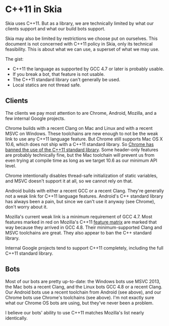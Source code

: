 C++11 in Skia
=============

Skia uses C++11.  But as a library, we are technically limited by what our
clients support and what our build bots support.

Skia may also be limited by restrictions we choose put on ourselves.  This
document is not concerned with C++11 policy in Skia, only its technical
feasibility.  This is about what we can use, a superset of what we may use.

The gist:

-   C++11 the language as supported by GCC 4.7 or later is probably usable.
-   If you break a bot, that feature is not usable.
-   The C++11 standard library can't generally be used.
-   Local statics are not thread safe.


Clients
-------

The clients we pay most attention to are Chrome, Android, Mozilla, and a few
internal Google projects.

Chrome builds with a recent Clang on Mac and Linux and with a recent MSVC on
Windows.  These toolchains are new enough to not be the weak link to use any
C++11 language feature.  But Chrome still supports Mac OS X 10.6, which does
not ship with a C++11 standard library.  So [Chrome has banned the use of the
C++11 standard library](http://chromium-cpp.appspot.com/).  Some header-only
features are probably technically fine, but the Mac toolchain will prevent us
from even trying at compile time as long as we target 10.6 as our minimum API
level.

Chrome intentionally disables thread-safe initialization of static variables,
and MSVC doesn't support it at all, so we cannot rely on that.

Android builds with either a recent GCC or a recent Clang.  They're generally
not a weak link for C++11 language features.  Android's C++ standard library
has always been a pain, but since we can't use it anyway (see Chrome), don't
worry about it.

Mozilla's current weak link is a minimum requirement of GCC 4.7.  Most features
marked in red on Mozilla's C++11 [feature
matrix](https://developer.mozilla.org/en-US/docs/Using_CXX_in_Mozilla_code) are
marked that way because they arrived in GCC 4.8.  Their minimum-supported Clang
and MSVC toolchains are great.  They also appear to ban the C++ standard
library.

Internal Google projects tend to support C++11 completely, including the
full C++11 standard library.


Bots
----

Most of our bots are pretty up-to-date: the Windows bots use MSVC 2013, the Mac
bots a recent Clang, and the Linux bots GCC 4.8 or a recent Clang.  Our Android
bots use a recent toolchain from Android (see above), and our Chrome bots use
Chrome's toolchains (see above).  I'm not exactly sure what our Chrome OS bots
are using, but they've never been a problem.

I believe our bots' ability to use C++11 matches Mozilla's list nearly identically.
